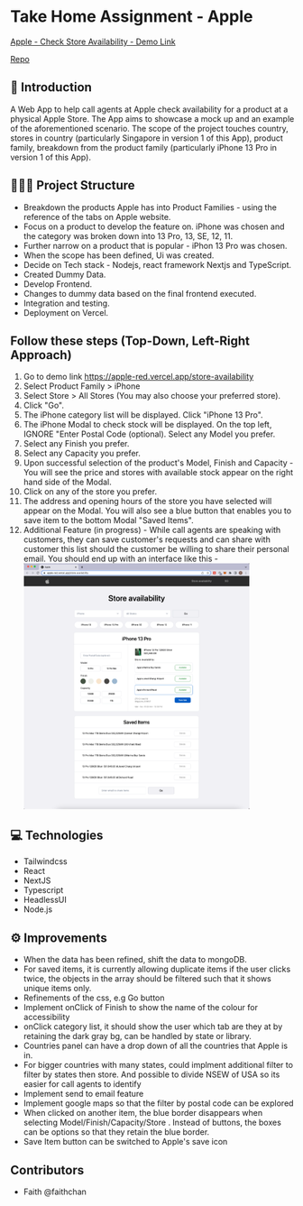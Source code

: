 # Take Home Assignment - Apple

[Apple - Check Store Availability - Demo Link](https://apple-red.vercel.app/store-availability)

[Repo](https://github.com/faithchan/store-availability/tree/main/store-availability)

## 🌌 Introduction

A Web App to help call agents at Apple check availability for a product at a physical Apple Store. The App aims to showcase a mock up and an example of the aforementioned scenario. The scope of the project touches country, stores in country (particularly Singapore in version 1 of this App), product family, breakdown from the product family (particularly iPhone 13 Pro in version 1 of this App).

## 👨🏻‍💻 Project Structure

- Breakdown the products Apple has into Product Families - using the reference of the tabs on Apple website.
- Focus on a product to develop the feature on. iPhone was chosen and the category was broken down into 13 Pro, 13, SE, 12, 11.
- Further narrow on a product that is popular - iPhon 13 Pro was chosen.
- When the scope has been defined, Ui was created.
- Decide on Tech stack - Nodejs, react framework Nextjs and TypeScript.
- Created Dummy Data.
- Develop Frontend.
- Changes to dummy data based on the final frontend executed.
- Integration and testing.
- Deployment on Vercel.

## Follow these steps (Top-Down, Left-Right Approach)

1. Go to demo link https://apple-red.vercel.app/store-availability
2. Select Product Family > iPhone
3. Select Store > All Stores (You may also choose your preferred store).
4. Click "Go".
5. The iPhone category list will be displayed. Click "iPhone 13 Pro".
6. The iPhone Modal to check stock will be displayed. On the top left, IGNORE "Enter Postal Code (optional). Select any Model you prefer.
7. Select any Finish you prefer.
8. Select any Capacity you prefer.
9. Upon successful selection of the product's Model, Finish and Capacity - You will see the price and stores with available stock appear on the right hand side of the Modal.
10. Click on any of the store you prefer.
11. The address and opening hours of the store you have selected will appear on the Modal. You will also see a blue button that enables you to save item to the bottom Modal "Saved Items".
12. Additional Feature (in progress) - While call agents are speaking with customers, they can save customer's requests and can share with customer this list should the customer be willing to share their personal email.
    You should end up with an interface like this -
    <img src="./public/EndProduct.png" width="400"/>

## 💻 Technologies

- Tailwindcss
- React
- NextJS
- Typescript
- HeadlessUI
- Node.js

## ⚙️ Improvements

- When the data has been refined, shift the data to mongoDB.
- For saved items, it is currently allowing duplicate items if the user clicks twice, the objects in the array should be filtered such that it shows unique items only.
- Refinements of the css, e.g Go button
- Implement onClick of Finish to show the name of the colour for accessibility
- onClick category list, it should show the user which tab are they at by retaining the dark gray bg, can be handled by state or library.
- Countries panel can have a drop down of all the countries that Apple is in.
- For bigger countries with many states, could implment additional filter to filter by states then store. And possible to divide NSEW of USA so its easier for call agents to identify
- Implement send to email feature
- Implement google maps so that the filter by postal code can be explored
- When clicked on another item, the blue border disappears when selecting Model/Finish/Capacity/Store . Instead of buttons, the boxes can be options so that they retain the blue border.
- Save Item button can be switched to Apple's save icon

## Contributors

- Faith @faithchan

